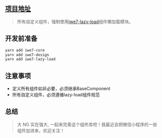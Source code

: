 ## [项目地址](https://github.com/iwe7/iwe7-design)
> 所有自定义组件，强制使用[iwe7-lazy-load](https://github.com/iwe7/iwe7-lazy-load)组件懒加载模块。


## 开发前准备
```sh
yarn add iwe7-core
yarn add iwe7-design
yarn add iwe7-lazy-load
```

## 注意事项

- 定义所有组件如非必要，必须继承BaseComponent
- 所有自定义组件，必须遵循lazy-load组件规范



## 总结

> 大 NG 实在强大, 一起来完善这个组件库吧！我最近会把微信小程序的一些组件加进来，欢迎关注！
